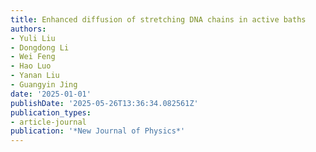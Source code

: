 ```yaml
---
title: Enhanced diffusion of stretching DNA chains in active baths
authors:
- Yuli Liu
- Dongdong Li
- Wei Feng
- Hao Luo
- Yanan Liu
- Guangyin Jing
date: '2025-01-01'
publishDate: '2025-05-26T13:36:34.082561Z'
publication_types:
- article-journal
publication: '*New Journal of Physics*'
---
```

